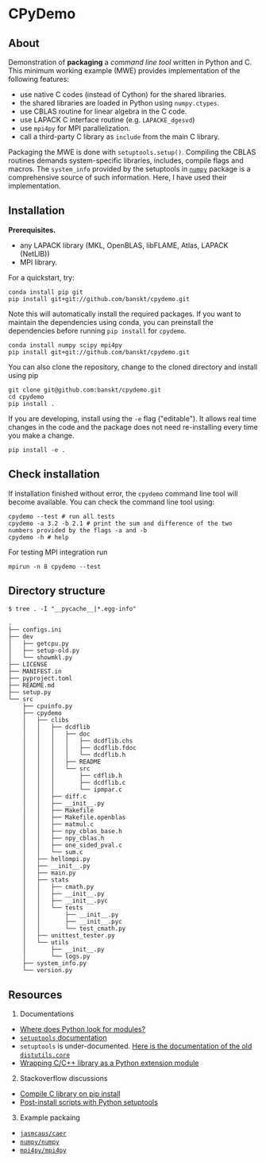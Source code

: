 # CPyDemo

## About
Demonstration of **packaging** a _command line tool_ written in Python and C.
This minimum working example (MWE) provides implementation of the following features:
  - use native C codes (instead of Cython) for the shared libraries.
  - the shared libraries are loaded in Python using `numpy.ctypes`.
  - use CBLAS routine for linear algebra in the C code.
  - use LAPACK C interface routine (e.g. `LAPACKE_dgesvd`)
  - use `mpi4py` for MPI parallelization.
  - call a third-party C library as `include` from the main C library.

Packaging the MWE is done with `setuptools.setup()`.
Compiling the CBLAS routines demands system-specific libraries, 
includes, compile flags and macros.
The `system_info` provided by the setuptools 
in [`numpy`](https://github.com/numpy/numpy) package
is a comprehensive source of such information. 
Here, I have used their implementation.

## Installation
**Prerequisites.**
  - any LAPACK library (MKL, OpenBLAS, libFLAME, Atlas, LAPACK (NetLIB))
  - MPI library.

For a quickstart, try:
```
conda install pip git
pip install git+git://github.com/banskt/cpydemo.git
```
Note this will automatically install the required packages. 
If you want to maintain the dependencies using conda,
you can preinstall the dependencies before running `pip install` for `cpydemo`.
```
conda install numpy scipy mpi4py
pip install git+git://github.com/banskt/cpydemo.git
```
You can also clone the repository, change to the cloned directory and install using pip
```
git clone git@github.com:banskt/cpydemo.git
cd cpydemo
pip install .
```
If you are developing, install using the `-e` flag ("editable"). 
It allows real time changes in the code and the package does not need re-installing every time you make a change.
```
pip install -e .
```

## Check installation
If installation finished without error, the `cpydemo` command line tool will become available.
You can check the command line tool using:
```
cpydemo --test # run all tests 
cpydemo -a 3.2 -b 2.1 # print the sum and difference of the two numbers provided by the flags -a and -b
cpydemo -h # help
```
For testing MPI integration run 
```
mpirun -n 8 cpydemo --test
```

## Directory structure
```
$ tree . -I "__pycache__|*.egg-info"

.
├── configs.ini
├── dev
│   ├── getcpu.py
│   ├── setup-old.py
│   └── showmkl.py
├── LICENSE
├── MANIFEST.in
├── pyproject.toml
├── README.md
├── setup.py
└── src
    ├── cpuinfo.py
    ├── cpydemo
    │   ├── clibs
    │   │   ├── dcdflib
    │   │   │   ├── doc
    │   │   │   │   ├── dcdflib.chs
    │   │   │   │   ├── dcdflib.fdoc
    │   │   │   │   └── dcdflib.h
    │   │   │   ├── README
    │   │   │   └── src
    │   │   │       ├── cdflib.h
    │   │   │       ├── dcdflib.c
    │   │   │       └── ipmpar.c
    │   │   ├── diff.c
    │   │   ├── __init__.py
    │   │   ├── Makefile
    │   │   ├── Makefile.openblas
    │   │   ├── matmul.c
    │   │   ├── npy_cblas_base.h
    │   │   ├── npy_cblas.h
    │   │   ├── one_sided_pval.c
    │   │   └── sum.c
    │   ├── hellompi.py
    │   ├── __init__.py
    │   ├── main.py
    │   ├── stats
    │   │   ├── cmath.py
    │   │   ├── __init__.py
    │   │   ├── __init__.pyc
    │   │   └── tests
    │   │       ├── __init__.py
    │   │       ├── __init__.pyc
    │   │       └── test_cmath.py
    │   ├── unittest_tester.py
    │   └── utils
    │       ├── __init__.py
    │       └── logs.py
    ├── system_info.py
    └── version.py

```

## Resources
1. Documentations
 - [Where does Python look for modules?](https://bic-berkeley.github.io/psych-214-fall-2016/sys_path.html)
 - [`setuptools` documentation](https://setuptools.readthedocs.io/en/latest/index.html)
 - `setuptools` is under-documented. [Here is the documentation of the old `distutils.core`](https://docs.python.org/3/distutils/apiref.html)
 - [Wrapping C/C++ library as a Python extension module](https://martinsosic.com/development/2016/02/08/wrapping-c-library-as-python-module.html)
2. Stackoverflow discussions
 - [Compile C library on pip install](https://stackoverflow.com/questions/47360113/compile-c-library-on-pip-install)
 - [Post-install scripts with Python setuptools](https://stackoverflow.com/questions/20288711/post-install-script-with-python-setuptools?answertab=votes#tab-top)
3. Example packaing
 - [`jasmcaus/caer`](https://github.com/jasmcaus/caer)
 - [`numpy/numpy`](https://github.com/numpy/numpy)
 - [`mpi4py/mpi4py`](https://github.com/mpi4py/mpi4py)
